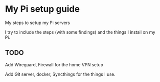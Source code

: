 # My Pi setup guide

My steps to setup my Pi servers

I try to include the steps (with some findings) and the things I install on my Pi.

## TODO

Add Wireguard, Firewall for the home VPN setup

Add Git server, docker, Syncthings for the things I use.
